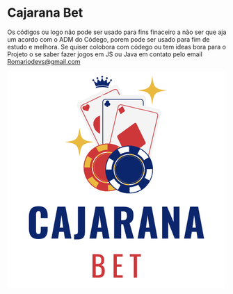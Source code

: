 # Cajarana Bet

Os códigos ou logo não pode ser usado para fins finaceiro a não ser que aja um acordo com o ADM do Códego, porem pode ser usado para fim de estudo e melhora.
Se quiser colobora com códego ou tem ideas bora para o Projeto o se saber fazer jogos em JS ou Java em contato pelo email Romariodevs@gmail.com

![Logo Cajarana Bet](src/assets/LogoFundoBranco.png)